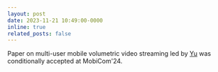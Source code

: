 ```yaml
---
layout: post
date: 2023-11-21 10:49:00-0000
inline: true
related_posts: false
---
```


Paper on multi-user mobile volumetric video streaming led by [Yu]() was conditionally accepted at MobiCom'24.
